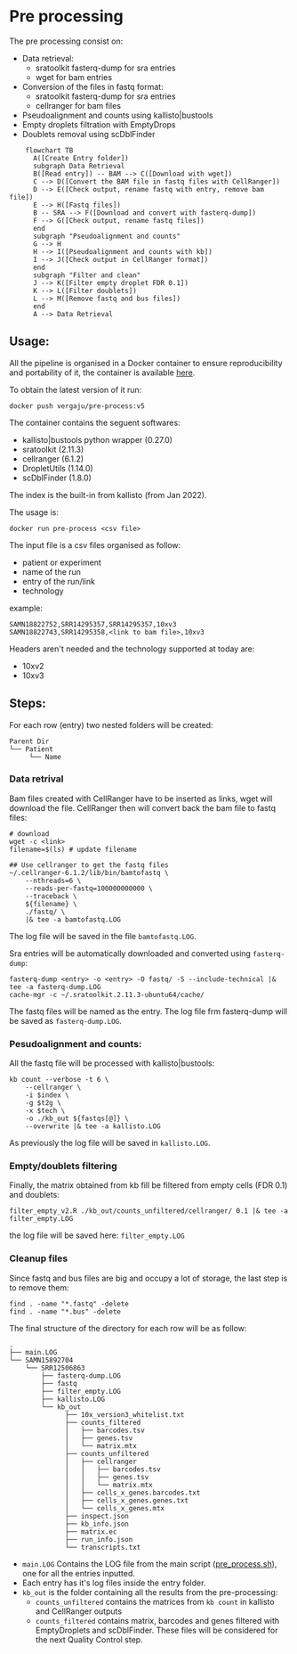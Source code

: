 # Pre processing

The pre processing consist on:
- Data retrieval:
    - sratoolkit fasterq-dump for sra entries
    - wget for bam entries
- Conversion of the files in fastq format:
    - sratoolkit fasterq-dump for sra entries
    - cellranger for bam files
- Pseudoalignment and counts using kallisto|bustools
- Empty droplets filtration with EmptyDrops
- Doublets removal using scDblFinder


```mermaid
    flowchart TB
      A([Create Entry folder])
      subgraph Data Retrieval
      B([Read entry]) -- BAM --> C([Download with wget])
      C --> D([Convert the BAM file in fastq files with CellRanger])
      D --> E([Check output, rename fastq with entry, remove bam file])
      E --> H([Fastq files])
      B -- SRA --> F([Download and convert with fasterq-dump])
      F --> G([Check output, rename fastq files])
      end
      subgraph "Pseudoalignment and counts"
      G --> H
      H --> I([Pseudoalignment and counts with kb])
      I --> J([Check output in CellRanger format])
      end
      subgraph "Filter and clean"
      J --> K([Filter empty droplet FDR 0.1])
      K --> L([Filter doublets])
      L --> M([Remove fastq and bus files])
      end
      A --> Data Retrieval
```

## Usage: 

All the pipeline is organised in a Docker container to ensure reproducibility and portability of it, the container is available [here](https://hub.docker.com/repository/docker/vergaju/pre-process).

To obtain the latest version of it run:
```
docker push vergaju/pre-process:v5
```

The container contains the seguent softwares:
- kallisto|bustools python wrapper (0.27.0)
- sratoolkit (2.11.3)
- cellranger (6.1.2)
- DropletUtils (1.14.0)
- scDblFinder (1.8.0)

The index is the built-in from kallisto (from Jan 2022).

The usage is:
```
docker run pre-process <csv file>
```

The input file is a csv files organised as follow:
- patient or experiment
- name of the run
- entry of the run/link
- technology

example:

```
SAMN18822752,SRR14295357,SRR14295357,10xv3
SAMN18822743,SRR14295358,<link to bam file>,10xv3
```

Headers aren't needed and the technology supported at today are:
- 10xv2
- 10xv3

## Steps:

For each row (entry) two nested folders will be created:
```
Parent Dir
└── Patient
     └── Name
```

### Data retrival

Bam files created with CellRanger have to be inserted as links, wget will download the file. CellRanger then will convert back the bam file to fastq files:

```
# download
wget -c <link>
filename=$(ls) # update filename

## Use cellranger to get the fastq files
~/.cellranger-6.1.2/lib/bin/bamtofastq \
    --nthreads=6 \
    --reads-per-fastq=100000000000 \
    --traceback \
    ${filename} \
    ./fastq/ \
    |& tee -a bamtofastq.LOG
```

The log file will be saved in the file `bamtofastq.LOG`.

Sra entries will be automatically downloaded and converted using `fasterq-dump`:

```
fasterq-dump <entry> -o <entry> -O fastq/ -S --include-technical |& tee -a fasterq-dump.LOG
cache-mgr -c ~/.sratoolkit.2.11.3-ubuntu64/cache/
```

The fastq files will be named as the entry. The log file frm fasterq-dump will be saved as `fasterq-dump.LOG`.

### Pesudoalignment and counts:

All the fastq file will be processed with kallisto|bustools:

```
kb count --verbose -t 6 \
    --cellranger \
    -i $index \
    -g $t2g \
    -x $tech \
    -o ./kb_out ${fastqs[@]} \
    --overwrite |& tee -a kallisto.LOG 
```

As previously the log file will be saved in `kallisto.LOG`.

### Empty/doublets filtering

Finally, the matrix obtained from kb fill be filtered from empty cells (FDR 0.1)  and doublets:

```
filter_empty_v2.R ./kb_out/counts_unfiltered/cellranger/ 0.1 |& tee -a filter_empty.LOG
```

the log file will be saved here: `filter_empty.LOG`

### Cleanup files

Since fastq and bus files are big and occupy a lot of storage, the last step is to remove them:

```
find . -name "*.fastq" -delete
find . -name "*.bus" -delete
```

The final structure of the directory for each row will be as follow:
```
.
├── main.LOG
└── SAMN15892704
    └── SRR12506863
        ├── fasterq-dump.LOG
        ├── fastq
        ├── filter_empty.LOG
        ├── kallisto.LOG
        └── kb_out
              ├── 10x_version3_whitelist.txt
              ├── counts_filtered
              │   ├── barcodes.tsv
              │   ├── genes.tsv
              │   └── matrix.mtx
              ├── counts_unfiltered
              │   ├── cellranger
              │   │   ├── barcodes.tsv
              │   │   ├── genes.tsv
              │   │   └── matrix.mtx
              │   ├── cells_x_genes.barcodes.txt
              │   ├── cells_x_genes.genes.txt
              │   └── cells_x_genes.mtx
              ├── inspect.json
              ├── kb_info.json
              ├── matrix.ec
              ├── run_info.json
              └── transcripts.txt
```

- `main.LOG` Contains the LOG file from the main script ([pre_process.sh](./scripts/pre_process.sh)), one for all the entries inputted.
- Each entry has it's log files inside the entry folder.
- `kb_out` is the folder containing all the results from the pre-processing:
    - `counts_unfiltered` contains the matrices from `kb count` in kallisto and CellRanger outputs
    - `counts_filtered` contains matrix, barcodes and genes filtered with EmptyDroplets and scDblFinder. These files will be considered for the next Quality Control step.


